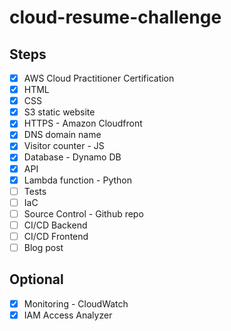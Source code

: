 # cloud-resume-challenge

## Steps

- [x] AWS Cloud Practitioner Certification
- [x] HTML
- [x] CSS
- [x] S3 static website
- [x] HTTPS - Amazon Cloudfront
- [x] DNS domain name
- [x] Visitor counter - JS
- [x] Database - Dynamo DB
- [x] API
- [x] Lambda function - Python
- [ ] Tests
- [ ] IaC 
- [ ] Source Control - Github repo
- [ ] CI/CD Backend 
- [ ] CI/CD Frontend
- [ ] Blog post

## Optional

- [x] Monitoring - CloudWatch 
- [x] IAM Access Analyzer
